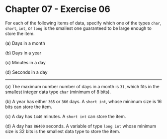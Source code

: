 # Chapter 07 - Exercise 06

For each of the following items of data, specify which one of the types `char`,
`short`, `int`, or `long` is the smallest one guaranteed to be large enough to
store the item.

(a) Days in a month 

(b) Days in a year

(c) Minutes in a day

(d) Seconds in a day


---

(a) 
The maximum number number of days in a month is `31`, which fits in the
smallest integer data type `char` (minimum of 8 bits).

(b) 
A year has either `365` or `366` days. A `short int`, whose minimum size is
16 bits can store the item. 

(c) 
A day has `1440` minutes. A `short int` can store the item. 

(d) 
A day has `86400` seconds. A variable of type `long int` whose minimum size
is 32 bits is the smallest data type to store the item. 
